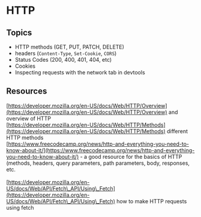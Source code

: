 # HTTP

## Topics

* HTTP methods (GET, PUT, PATCH, DELETE)
* headers (`Content-Type`, `Set-Cookie`, `CORS`)
* Status Codes (200, 400, 401, 404, etc)
* Cookies
* Inspecting requests with the network tab in devtools

## Resources

[https://developer.mozilla.org/en-US/docs/Web/HTTP/Overview](https://developer.mozilla.org/en-US/docs/Web/HTTP/Overview) and overview of HTTP\
[https://developer.mozilla.org/en-US/docs/Web/HTTP/Methods](https://developer.mozilla.org/en-US/docs/Web/HTTP/Methods) different HTTP methods\
[https://www.freecodecamp.org/news/http-and-everything-you-need-to-know-about-it/](https://www.freecodecamp.org/news/http-and-everything-you-need-to-know-about-it/) - a good resource for the basics of HTTP (methods, headers, query parameters, path parameters, body, responses, etc.\
\
[https://developer.mozilla.org/en-US/docs/Web/API/Fetch\_API/Using\_Fetch](https://developer.mozilla.org/en-US/docs/Web/API/Fetch\_API/Using\_Fetch) how to make HTTP requests using fetch
